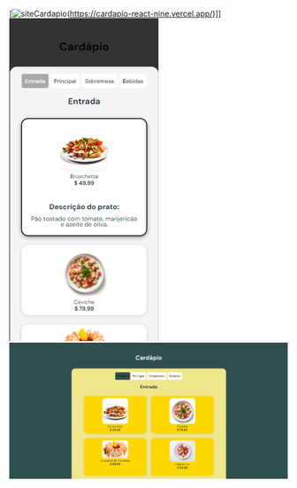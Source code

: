 [![siteCardapio](https://img.shields.io/badge/website-000000?style=for-the-badge&logo=About.me&logoColor=white)(https://cardapio-react-nine.vercel.app/)]]
![Captura de Tela](/public/img/cardapioMobale.png)
![Captura de Tela](/public/img/cardapioComp.png)  

